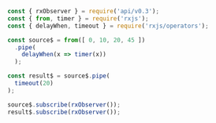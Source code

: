 <!--
name:		
title:		timeout
pageTitle:	timeout — RxJS operator example + marble diagram
desc:		
docsUrl:	https://rxjs.dev/api/operators/timeout
-->

```js
const { rxObserver } = require('api/v0.3');
const { from, timer } = require('rxjs');
const { delayWhen, timeout } = require('rxjs/operators');

const source$ = from([ 0, 10, 20, 45 ])
  .pipe(
    delayWhen(x => timer(x))
  );

const result$ = source$.pipe(
  timeout(20)
);

source$.subscribe(rxObserver());
result$.subscribe(rxObserver());

```
